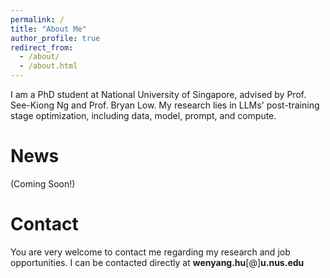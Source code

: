 ```yaml
---
permalink: /
title: "About Me"
author_profile: true
redirect_from: 
  - /about/
  - /about.html
---
```


I am a PhD student at National University of Singapore, advised by Prof. See-Kiong Ng and Prof. Bryan Low. My research lies in LLMs' post-training stage optimization, including data, model, prompt, and compute.

News
======
(Coming Soon!)


Contact
======
You are very welcome to contact me regarding my research and job opportunities. I can be contacted directly at **wenyang.hu**[@]**u.nus.edu**

